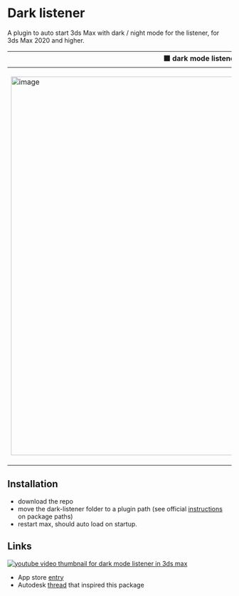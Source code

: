 # Dark listener

A plugin to auto start 3ds Max with dark / night mode for the listener, for 3ds Max 2020 and higher.

|  ⬛ dark mode listener | ⬜ default listener  |
| -- | -- |
|  <img width="852" alt="image" src="https://user-images.githubusercontent.com/3758308/228204597-c50fcdaa-36ee-412c-9dd9-bf0bee35f8a7.png"> | <img width="888" alt="image" src="https://user-images.githubusercontent.com/3758308/231442478-c7696ec1-8b5f-4378-8103-ac4af222648f.png"> |

## Installation
- download the repo
- move the dark-listener folder to a plugin path (see official [instructions](https://help.autodesk.com/view/MAXDEV/2023/ENU/?guid=packaging_plugins) on package paths)
- restart max, should auto load on startup.

## Links

[![youtube video thumbnail for dark mode listener in 3ds max](https://raw.githubusercontent.com/hannesdelbeke/dark-listener-max/main/youtube_thumb.jpg)](https://www.youtube.com/watch?v=OQX9yfGhpSQ)
- App store [entry](https://apps.autodesk.com/3DSMAX/en/Detail/Index?id=166438469803985799&appLang=en&os=Win32_64)
- Autodesk [thread](https://forums.autodesk.com/t5/3ds-max-ideas/listener-window-background-color/idi-p/7653908) that inspired this package
